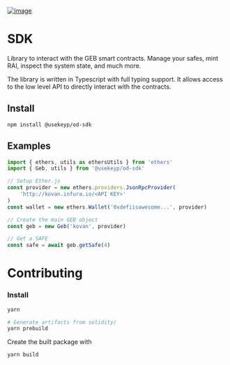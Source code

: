 [![image](https://img.shields.io/npm/v/@hai-on-op/sdk.svg?style=flat-square)](https://www.npmjs.org/package/@hai-on-op/sdk)

# SDK

Library to interact with the GEB smart contracts. Manage your safes, mint RAI, inspect the system state, and much more.

The library is written in Typescript with full typing support. It allows access to the low level API to directly interact with the contracts.

## Install

```
npm install @usekeyp/od-sdk
```

## Examples

```typescript
import { ethers, utils as ethersUtils } from 'ethers'
import { Geb, utils } from '@usekeyp/od-sdk'

// Setup Ether.js
const provider = new ethers.providers.JsonRpcProvider(
    'http://kovan.infura.io/<API KEY>'
)
const wallet = new ethers.Wallet('0xdefiisawesome...', provider)

// Create the main GEB object
const geb = new Geb('kovan', provider)

// Get a SAFE
const safe = await geb.getSafe(4)
```

# Contributing 

### Install

```bash
yarn

# Generate artifacts from solidity/
yarn prebuild
```

Create the built package with

```bash
yarn build
```
